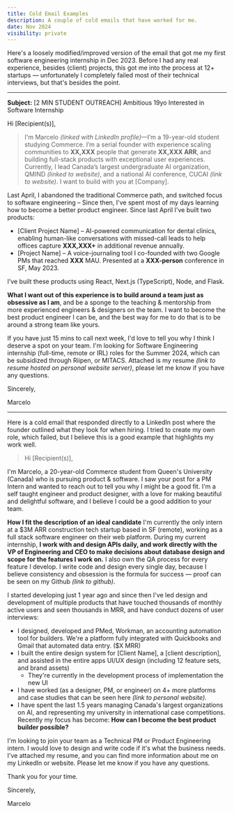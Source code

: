 ```yaml
---
title: Cold Email Examples
description: A couple of cold emails that have worked for me.
date: Nov 2024
visibility: private
---
```


Here's a loosely modified/improved version of the email that got me my first software engineering internship in Dec 2023. Before I had any real experience, besides (client) projects, this got me into the process at 12+ startups — unfortunately I completely failed most of their technical interviews, but that's besides the point.

---

**Subject:** [2 MIN STUDENT OUTREACH] Ambitious 19yo Interested in Software Internship

Hi [Recipient(s)],

> I'm Marcelo _(linked with LinkedIn profile)_—I’m a 19-year-old student studying Commerce. I’m a serial founder with experience scaling communities to **XX,XXX** people that generate **XX,XXX ARR**, and building full-stack products with exceptional user experiences. Currently, I lead Canada’s largest undergraduate AI organization, QMIND _(linked to website)_, and a national AI conference, CUCAI _(link to website)_. I want to build with you at [Company].

Last April, I abandoned the traditional Commerce path, and switched focus to software engineering – Since then, I've spent most of my days learning how to become a better product engineer. Since last April I've built two products:

- [Client Project Name] – AI-powered communication for dental clinics, enabling human-like conversations with missed-call leads to help offices capture **XXX,XXX+** in additional revenue annually.
- [Project Name] – A voice-journaling tool I co-founded with two Google PMs that reached **XXX** MAU. Presented at a **XXX-person** conference in SF, May 2023.

I’ve built these products using React, Next.js (TypeScript), Node, and Flask.

**What I want out of this experience is to build around a team just as obsessive as I am**, and be a sponge to the teaching & mentorship from more experienced engineers & designers on the team. I want to become the best product engineer I can be, and the best way for me to do that is to be around a strong team like yours.

If you have just 15 mins to call next week, I'd love to tell you why I think I deserve a spot on your team. I'm looking for Software Engineering internship (full-time, remote or IRL) roles for the Summer 2024, which can be subsidized through Riipen, or MITACS. Attached is my resume _(link to resume hosted on personal website server)_, please let me know if you have any questions.

Sincerely,

Marcelo

---

Here is a cold email that responded directly to a LinkedIn post where the founder outlined what they look for when hiring. I tried to create my own role, which failed, but I believe this is a good example that highlights my work well.

> Hi [Recipient(s)],

I'm Marcelo, a 20-year-old Commerce student from Queen's University (Canada) who is pursuing product & software. I saw your post for a PM Intern and wanted to reach out to tell you why I might be a good fit. I'm a self taught engineer and product designer, with a love for making beautiful and delightful software, and I believe I could be a good addition to your team.

**How I fit the description of an ideal candidate**
I'm currently the only intern at a $3M ARR construction tech startup based in SF (remote), working as a full stack software engineer on their web platform. During my current internship, **I work with and design APIs daily, and work directly with the VP of Engineering and CEO to make decisions about database design and scope for the features I work on.** I also own the QA process for every feature I develop. I write code and design every single day, because I believe consistency and obsession is the formula for success — proof can be seen on my Github _(link to github)_.

I started developing just 1 year ago and since then I've led design and development of multiple products that have touched thousands of monthly active users and seen thousands in MRR, and have conduct dozens of user interviews:

- I designed, developed and PMed, Workman, an accounting automation tool for builders. We're a platform fully integrated with Quickbooks and Gmail that automated data entry. ($X MRR)
- I built the entire design system for [Client Name], a [client description], and assisted in the entire apps UI/UX design (including 12 feature sets, and brand assets)
  - They're currently in the development process of implementation the new UI
- I have worked (as a designer, PM, or engineer) on 4+ more platforms and case studies that can be seen here _(link to personal website)_.
- I have spent the last 1.5 years managing Canada's largest organizations on AI, and representing my university in international case competitions. Recently my focus has become: **How can I become the best product builder possible?**

I'm looking to join your team as a Technical PM or Product Engineering intern. I would love to design and write code if it's what the business needs. I've attached my resume, and you can find more information about me on my LinkedIn or website. Please let me know if you have any questions.

Thank you for your time.

Sincerely,

Marcelo
